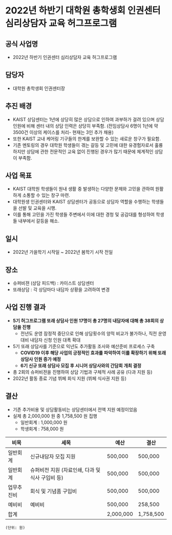 ﻿2022년 하반기 대학원 총학생회 인권센터 심리상담자 교육 허그프로그램
===

## 공식 사업명
- 2022년 하반기 인권센터 심리상담자 교육 허그프로그램

## 담당자
- 대학원 총학생회 인권센터장

## 추진 배경
- KAIST 상담센터는 1년에 상당히 많은 상담으로 인하여 과부하가 걸려 있으며 상담 인원에 비해 센터 내의 상담 인력은 상당히 부족함. (전임상담사 6명이 1년에 약 3500건 이상의 케이스를 처리- 현재는 3인 추가 채용)
- 또한 KAIST 교내 케어링 기구들의 한계를 보완할 수 있는 새로운 창구가 필요함. 
- 기존 멘토링의 경우 대학원 학생들이 겪는 갈등 및 고민에 대한 유경험자로서 훌륭하지만 상담에 관한 전문적인 교육 없이 진행된 경우가 많기 때문에 체계적인 상담이 부족함.

## 사업 목표
- KAIST 대학원 학생들이 원내 생활 중 발생하는 다양한 문제와 고민을 관하여 원활하게 소통할 수 있는 창구 마련.
- 대학원생 인권센터와 KAIST 상담센터가 공동으로 상담자 역할을 수행하는 학생들을 선발 및 교육을 시행. 
- 이를 통해 고민을 가진 학생들 주변에서 이에 대한 경청 및 공감대를 형성하여 학생들 내부에서 갈등을 해소.

## 일시
- 2022년 가을학기 시작일 ~ 2022년 봄학기 시작 전일

## 장소
- 슈퍼비젼 (상담 피드백) : 카이스트 상담센터
- 또래상담 : 각 상담마다 내담자 상황을 고려하여 변경

## 사업 진행 결과
- **5기 허그프로그램 또래 상담사 인원 17명이 총 27명의 내담자에 대해 총 38회의 상담을 진행**
	- 전년도 운영 잠정적 중단으로 인해 상담횟수의 양적 비교가 불가하나, 직전 운영 대비 내담자 신청 인원 대폭 확대
- 5기 또래 상담사를 기준으로 익년도 추가활동 조사와 예산준비 프로세스 구축
	- **COVID19 이후 해당 사업의 긍정적인 효과를 파악하여 이를 확장하기 위해 또래 상담사 인원 증가 예정**
	- **6기 신규 또래 상담사 모집 후 시니어 상담사와의 간담회 개최 결정**
- 총 2회의 슈퍼비젼을 진행하여 상담 기법과 구체적 사례 공유 (다과 지원 등)
- 2022년 활동 종료 기념 뷔페 회식 지원 (뷔페 식사권 지원 등)

## 결산
- 기존 추가비용 및 상담활동비는 상담센터에서 전액 지원 예정이었음
- 실제 총 2,000,000 원 중 1,758,500 원 집행
	- 일반회계 : 1,000,000 원
	- 학생회계 : 758,000 원

|   비목  |  세목  |  예산  |   결산  |  
|---|---|---|---|
|   일반회계  |  신규내담자 모집 지원   |  500,000	|   500,000  |  
|   일반회계  | 슈퍼비전 지원 (자료인쇄, 다과 및 식사 구입비 등)    |	500,000	|  500,000   |  
|   업무추진비  | 회식 및 기념품 구입비    |  500,000   |  500,000   |  
|   예비비  | 예비비    |  500,000   |  258,500   |  
|   합계  |     |  2,000,000   |  1,758,500   |   
	(단위: 원)
